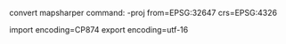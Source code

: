 convert mapsharper command: -proj from=EPSG:32647 crs=EPSG:4326

import encoding=CP874
export encoding=utf-16
